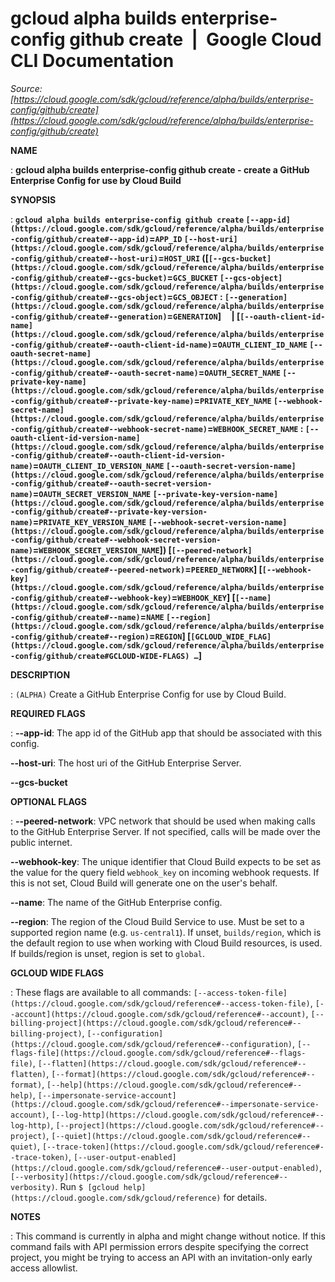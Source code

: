 # gcloud alpha builds enterprise-config github create  |  Google Cloud CLI Documentation

*Source: [https://cloud.google.com/sdk/gcloud/reference/alpha/builds/enterprise-config/github/create](https://cloud.google.com/sdk/gcloud/reference/alpha/builds/enterprise-config/github/create)*

**NAME**

: **gcloud alpha builds enterprise-config github create - create a GitHub Enterprise Config for use by Cloud Build**

**SYNOPSIS**

: **`gcloud alpha builds enterprise-config github create` `[--app-id](https://cloud.google.com/sdk/gcloud/reference/alpha/builds/enterprise-config/github/create#--app-id)`=`APP_ID` `[--host-uri](https://cloud.google.com/sdk/gcloud/reference/alpha/builds/enterprise-config/github/create#--host-uri)`=`HOST_URI` ([`[--gcs-bucket](https://cloud.google.com/sdk/gcloud/reference/alpha/builds/enterprise-config/github/create#--gcs-bucket)`=`GCS_BUCKET` `[--gcs-object](https://cloud.google.com/sdk/gcloud/reference/alpha/builds/enterprise-config/github/create#--gcs-object)`=`GCS_OBJECT` : `[--generation](https://cloud.google.com/sdk/gcloud/reference/alpha/builds/enterprise-config/github/create#--generation)`=`GENERATION`]     | [`[--oauth-client-id-name](https://cloud.google.com/sdk/gcloud/reference/alpha/builds/enterprise-config/github/create#--oauth-client-id-name)`=`OAUTH_CLIENT_ID_NAME` `[--oauth-secret-name](https://cloud.google.com/sdk/gcloud/reference/alpha/builds/enterprise-config/github/create#--oauth-secret-name)`=`OAUTH_SECRET_NAME` `[--private-key-name](https://cloud.google.com/sdk/gcloud/reference/alpha/builds/enterprise-config/github/create#--private-key-name)`=`PRIVATE_KEY_NAME` `[--webhook-secret-name](https://cloud.google.com/sdk/gcloud/reference/alpha/builds/enterprise-config/github/create#--webhook-secret-name)`=`WEBHOOK_SECRET_NAME` : `[--oauth-client-id-version-name](https://cloud.google.com/sdk/gcloud/reference/alpha/builds/enterprise-config/github/create#--oauth-client-id-version-name)`=`OAUTH_CLIENT_ID_VERSION_NAME` `[--oauth-secret-version-name](https://cloud.google.com/sdk/gcloud/reference/alpha/builds/enterprise-config/github/create#--oauth-secret-version-name)`=`OAUTH_SECRET_VERSION_NAME` `[--private-key-version-name](https://cloud.google.com/sdk/gcloud/reference/alpha/builds/enterprise-config/github/create#--private-key-version-name)`=`PRIVATE_KEY_VERSION_NAME` `[--webhook-secret-version-name](https://cloud.google.com/sdk/gcloud/reference/alpha/builds/enterprise-config/github/create#--webhook-secret-version-name)`=`WEBHOOK_SECRET_VERSION_NAME`]) [`[--peered-network](https://cloud.google.com/sdk/gcloud/reference/alpha/builds/enterprise-config/github/create#--peered-network)`=`PEERED_NETWORK`] [`[--webhook-key](https://cloud.google.com/sdk/gcloud/reference/alpha/builds/enterprise-config/github/create#--webhook-key)`=`WEBHOOK_KEY`] [`[--name](https://cloud.google.com/sdk/gcloud/reference/alpha/builds/enterprise-config/github/create#--name)`=`NAME` `[--region](https://cloud.google.com/sdk/gcloud/reference/alpha/builds/enterprise-config/github/create#--region)`=`REGION`] [`[GCLOUD_WIDE_FLAG](https://cloud.google.com/sdk/gcloud/reference/alpha/builds/enterprise-config/github/create#GCLOUD-WIDE-FLAGS) …`]**

**DESCRIPTION**

: `(ALPHA)` Create a GitHub Enterprise Config for use by Cloud Build.

**REQUIRED FLAGS**

: **--app-id**:
The app id of the GitHub app that should be associated with this config.

**--host-uri**:
The host uri of the GitHub Enterprise Server.

**--gcs-bucket**

**OPTIONAL FLAGS**

: **--peered-network**:
VPC network that should be used when making calls to the GitHub Enterprise
Server.
If not specified, calls will be made over the public internet.

**--webhook-key**:
The unique identifier that Cloud Build expects to be set as the value for the
query field `webhook_key` on incoming webhook requests.
If this is not set, Cloud Build will generate one on the user's behalf.

**--name**:
The name of the GitHub Enterprise config.

**--region**:
The region of the Cloud Build Service to use. Must be set to a supported region
name (e.g. `us-central1`). If unset, `builds/region`,
which is the default region to use when working with Cloud Build resources, is
used. If builds/region is unset, region is set to `global`.

**GCLOUD WIDE FLAGS**

: These flags are available to all commands: `[--access-token-file](https://cloud.google.com/sdk/gcloud/reference#--access-token-file)`,
`[--account](https://cloud.google.com/sdk/gcloud/reference#--account)`, `[--billing-project](https://cloud.google.com/sdk/gcloud/reference#--billing-project)`,
`[--configuration](https://cloud.google.com/sdk/gcloud/reference#--configuration)`,
`[--flags-file](https://cloud.google.com/sdk/gcloud/reference#--flags-file)`,
`[--flatten](https://cloud.google.com/sdk/gcloud/reference#--flatten)`, `[--format](https://cloud.google.com/sdk/gcloud/reference#--format)`, `[--help](https://cloud.google.com/sdk/gcloud/reference#--help)`, `[--impersonate-service-account](https://cloud.google.com/sdk/gcloud/reference#--impersonate-service-account)`,
`[--log-http](https://cloud.google.com/sdk/gcloud/reference#--log-http)`,
`[--project](https://cloud.google.com/sdk/gcloud/reference#--project)`, `[--quiet](https://cloud.google.com/sdk/gcloud/reference#--quiet)`, `[--trace-token](https://cloud.google.com/sdk/gcloud/reference#--trace-token)`, `[--user-output-enabled](https://cloud.google.com/sdk/gcloud/reference#--user-output-enabled)`,
`[--verbosity](https://cloud.google.com/sdk/gcloud/reference#--verbosity)`.
Run `$ [gcloud help](https://cloud.google.com/sdk/gcloud/reference)` for details.

**NOTES**

: This command is currently in alpha and might change without notice. If this
command fails with API permission errors despite specifying the correct project,
you might be trying to access an API with an invitation-only early access
allowlist.